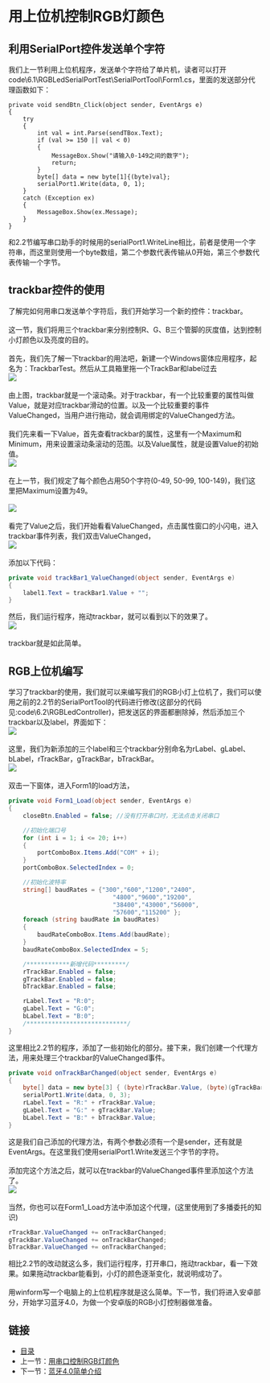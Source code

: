 # 用上位机控制RGB灯颜色

## 利用SerialPort控件发送单个字符
我们上一节利用上位机程序，发送单个字符给了单片机，读者可以打开code\6.1\RGBLedSerialPortTest\SerialPortTool\Form1.cs，里面的发送部分代理函数如下：
``` arduino
private void sendBtn_Click(object sender, EventArgs e)
{
    try
    {
        int val = int.Parse(sendTBox.Text);
        if (val >= 150 || val < 0)
        {
            MessageBox.Show("请输入0-149之间的数字");
            return;
        }
        byte[] data = new byte[1]{(byte)val};
        serialPort1.Write(data, 0, 1);
    }
    catch (Exception ex)
    {
        MessageBox.Show(ex.Message);
    }
}
```
和2.2节编写串口助手的时候用的serialPort1.WriteLine相比，前者是使用一个字符串，而这里则使用一个byte数组，第二个参数代表传输从0开始，第三个参数代表传输一个字节。
## trackbar控件的使用
了解完如何用串口发送单个字符后，我们开始学习一个新的控件：trackbar。<br><br>
这一节，我们将用三个trackbar来分别控制R、G、B三个管脚的灰度值，达到控制小灯颜色以及亮度的目的。<br><br>
首先，我们先了解一下trackbar的用法吧，新建一个Windows窗体应用程序，起名为：TrackbarTest。然后从工具箱里拖一个TrackBar和label过去<br>
![](./imgs/6.2/6.2-1.png)<br><br>
由上图，trackbar就是一个滚动条。对于trackbar，有一个比较重要的属性叫做Value，就是对应trackbar滑动的位置。以及一个比较重要的事件ValueChanged，当用户进行拖动，就会调用绑定的ValueChanged方法。<br><br>
我们先来看一下Value，首先查看trackbar的属性，这里有一个Maximum和Minimum，用来设置滚动条滚动的范围。以及Value属性，就是设置Value的初始值。<br>
![](./imgs/6.2/6.2-2.png)<br><br>
在上一节，我们规定了每个颜色占用50个字符(0-49, 50-99, 100-149)，我们这里把Maximum设置为49。<br><br>
![](./imgs/6.2/6.2-3.png)<br><br>
看完了Value之后，我们开始看看ValueChanged，点击属性窗口的小闪电，进入trackbar事件列表，我们双击ValueChanged，<br>
![](./imgs/6.2/6.2-4.png)<br><br>
添加以下代码：
``` csharp
private void trackBar1_ValueChanged(object sender, EventArgs e)
{
    label1.Text = trackBar1.Value + "";
}
```
然后，我们运行程序，拖动trackbar，就可以看到以下的效果了。<br>
![](./imgs/6.2/6.2-5.png)<br><br>
trackbar就是如此简单。
## RGB上位机编写
学习了trackbar的使用，我们就可以来编写我们的RGB小灯上位机了，我们可以使用之前的2.2节的SerialPortTool的代码进行修改(这部分的代码见:code\6.2\RGBLedController)，把发送区的界面都删除掉，然后添加三个trackbar以及label，界面如下：<br>
![](./imgs/6.2/6.2-6.png)<br><br>
这里，我们为新添加的三个label和三个trackbar分别命名为rLabel、gLabel、bLabel，rTrackBar，gTrackBar，bTrackBar。<br>
![](./imgs/6.2/6.2-7.png)<br><br>
双击一下窗体，进入Form1的load方法，
``` csharp
private void Form1_Load(object sender, EventArgs e)
{
    closeBtn.Enabled = false; //没有打开串口时，无法点击关闭串口

    //初始化端口号
    for (int i = 1; i <= 20; i++)
    {
        portComboBox.Items.Add("COM" + i);
    }
    portComboBox.SelectedIndex = 0;

    //初始化波特率
    string[] baudRates = {"300","600","1200","2400",
                             "4800","9600","19200",
                             "38400","43000","56000",
                             "57600","115200" };
    foreach (string baudRate in baudRates)
    {
        baudRateComboBox.Items.Add(baudRate);
    }
    baudRateComboBox.SelectedIndex = 5;

    /************新增代码*********/
    rTrackBar.Enabled = false;
    gTrackBar.Enabled = false;
    bTrackBar.Enabled = false;

    rLabel.Text = "R:0";
    gLabel.Text = "G:0";
    bLabel.Text = "B:0";
    /****************************/
}
```
这里相比2.2节的程序，添加了一些初始化的部分。接下来，我们创建一个代理方法，用来处理三个trackbar的ValueChanged事件。<br>
``` csharp
private void onTrackBarChanged(object sender, EventArgs e)
{
    byte[] data = new byte[3] { (byte)rTrackBar.Value, (byte)(gTrackBar.Value+50), (byte)(bTrackBar.Value+100) };
    serialPort1.Write(data, 0, 3);
    rLabel.Text = "R:" + rTrackBar.Value;
    gLabel.Text = "G:" + gTrackBar.Value;
    bLabel.Text = "B:" + bTrackBar.Value;
}
```
这是我们自己添加的代理方法，有两个参数必须有一个是sender，还有就是EventArgs。在这里我们使用serialPort1.Write发送三个字节的字符。<br><br>
添加完这个方法之后，就可以在trackbar的ValueChanged事件里添加这个方法了。<br>
![](./imgs/6.2/6.2-8.png)<br><br>
当然，你也可以在Form1_Load方法中添加这个代理，(这里使用到了多播委托的知识)
``` csharp
rTrackBar.ValueChanged += onTrackBarChanged;
gTrackBar.ValueChanged += onTrackBarChanged;
bTrackBar.ValueChanged += onTrackBarChanged;
```
相比2.2节的改动就这么多，我们运行程序，打开串口，拖动trackbar，看一下效果。如果拖动trackbar能看到，小灯的颜色逐渐变化，就说明成功了。<br><br>
用winform写一个电脑上的上位机程序就是这么简单。下一节，我们将进入安卓部分，开始学习蓝牙4.0，为做一个安卓版的RGB小灯控制器做准备。

## 链接
- [目录](directory.md)  
- 上一节：[用串口控制RGB灯颜色](6.1.md)  
- 下一节：[蓝牙4.0简单介绍](6.3.md)
